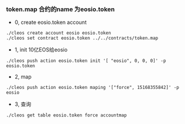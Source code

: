 ### token.map 合约的name 为eosio.token
- 0, create eosio.token account
```
./cleos create account eosio eosio.token 
./cleos set contract eosio.token ../../contracts/token.map
```

- 1, init 10亿EOS给eosio
```
./cleos push action eosio.token init '[ "eosio", 0, 0, 0]' -p eosio.token
```

- 2, map 
```
./cleos push action eosio.token maping '["force", 15168355842]' -p eosio
```
- 3, 查询
```
./cleos get table eosio.token force accountmap
```
